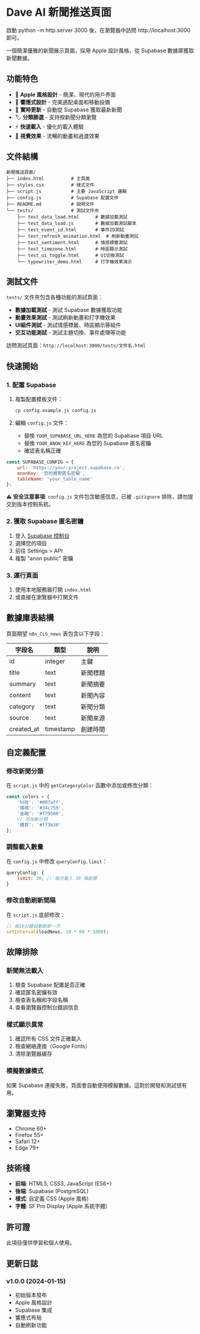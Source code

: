 # Dave AI 新聞推送頁面

啟動 python -m http.server 3000 後，在瀏覽器中訪問 http://localhost:3000 即可。

一個簡潔優雅的新聞展示頁面，採用 Apple 設計風格，從 Supabase 數據庫獲取新聞數據。

## 功能特色

- 🍎 **Apple 風格設計** - 簡潔、現代的用戶界面
- 📱 **響應式設計** - 完美適配桌面和移動設備
- 🔄 **實時更新** - 自動從 Supabase 獲取最新新聞
- 🏷️ **分類篩選** - 支持按新聞分類瀏覽
- ⚡ **快速載入** - 優化的載入體驗
- 🎨 **視覺效果** - 流暢的動畫和過渡效果

## 文件結構

```
新聞推送頁面/
├── index.html          # 主頁面
├── styles.css          # 樣式文件
├── script.js           # 主要 JavaScript 邏輯
├── config.js           # Supabase 配置文件
├── README.md           # 說明文件
└── tests/              # 測試文件夾
    ├── test_data_load.html      # 數據加載測試
    ├── test_data_load.js        # 數據加載測試腳本
    ├── test_event_id.html       # 事件ID測試
    ├── test_refresh_animation.html  # 刷新動畫測試
    ├── test_sentiment.html      # 情感標籤測試
    ├── test_timezone.html       # 時區顯示測試
    ├── test_ui_toggle.html      # UI切換測試
    └── typewriter_demo.html     # 打字機效果演示
```

## 測試文件

`tests/` 文件夾包含各種功能的測試頁面：
- **數據加載測試** - 測試 Supabase 數據獲取功能
- **動畫效果測試** - 測試刷新動畫和打字機效果
- **UI組件測試** - 測試情感標籤、時區顯示等組件
- **交互功能測試** - 測試主題切換、事件處理等功能

訪問測試頁面：`http://localhost:3000/tests/文件名.html`

## 快速開始

### 1. 配置 Supabase

1. 複製配置模板文件：
   ```bash
   cp config.example.js config.js
   ```

2. 編輯 `config.js` 文件：
   - 替換 `YOUR_SUPABASE_URL_HERE` 為您的 Supabase 項目 URL
   - 替換 `YOUR_ANON_KEY_HERE` 為您的 Supabase 匿名密鑰
   - 確認表名稱正確

```javascript
const SUPABASE_CONFIG = {
    url: 'https://your-project.supabase.co',
    anonKey: '您的實際匿名密鑰',
    tableName: 'your_table_name'
};
```

⚠️ **安全注意事項**: `config.js` 文件包含敏感信息，已被 `.gitignore` 排除，請勿提交到版本控制系統。

### 2. 獲取 Supabase 匿名密鑰

1. 登入 [Supabase 控制台](https://supabase.com/dashboard)
2. 選擇您的項目
3. 前往 Settings > API
4. 複製 "anon public" 密鑰

### 3. 運行頁面

1. 使用本地服務器打開 `index.html`
2. 或直接在瀏覽器中打開文件

## 數據庫表結構

頁面期望 `n8n_CLS_news` 表包含以下字段：

| 字段名 | 類型 | 說明 |
|--------|------|------|
| id | integer | 主鍵 |
| title | text | 新聞標題 |
| summary | text | 新聞摘要 |
| content | text | 新聞內容 |
| category | text | 新聞分類 |
| source | text | 新聞來源 |
| created_at | timestamp | 創建時間 |

## 自定義配置

### 修改新聞分類

在 `script.js` 中的 `getCategoryColor` 函數中添加或修改分類：

```javascript
const colors = {
    '科技': '#007aff',
    '環境': '#34c759',
    '金融': '#ff9500',
    // 添加新分類
    '體育': '#ff3b30'
};
```

### 調整載入數量

在 `config.js` 中修改 `queryConfig.limit`：

```javascript
queryConfig: {
    limit: 30, // 每次載入 30 條新聞
}
```

### 修改自動刷新間隔

在 `script.js` 底部修改：

```javascript
// 每10分鐘自動刷新一次
setInterval(loadNews, 10 * 60 * 1000);
```

## 故障排除

### 新聞無法載入

1. 檢查 Supabase 配置是否正確
2. 確認匿名密鑰有效
3. 檢查表名稱和字段名稱
4. 查看瀏覽器控制台錯誤信息

### 樣式顯示異常

1. 確認所有 CSS 文件正確載入
2. 檢查網絡連接（Google Fonts）
3. 清除瀏覽器緩存

### 模擬數據模式

如果 Supabase 連接失敗，頁面會自動使用模擬數據。這對於開發和測試很有用。

## 瀏覽器支持

- Chrome 60+
- Firefox 55+
- Safari 12+
- Edge 79+

## 技術棧

- **前端**: HTML5, CSS3, JavaScript (ES6+)
- **後端**: Supabase (PostgreSQL)
- **樣式**: 自定義 CSS (Apple 風格)
- **字體**: SF Pro Display (Apple 系統字體)

## 許可證

此項目僅供學習和個人使用。

## 更新日誌

### v1.0.0 (2024-01-15)
- 初始版本發布
- Apple 風格設計
- Supabase 集成
- 響應式布局
- 自動刷新功能